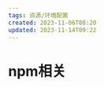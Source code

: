 ```yaml
---
tags: 资源/环境配置
created: 2023-11-06T08:20
updated: 2023-11-14T09:22
---
```

# npm相关

　　‍

　　‍

　　‍
